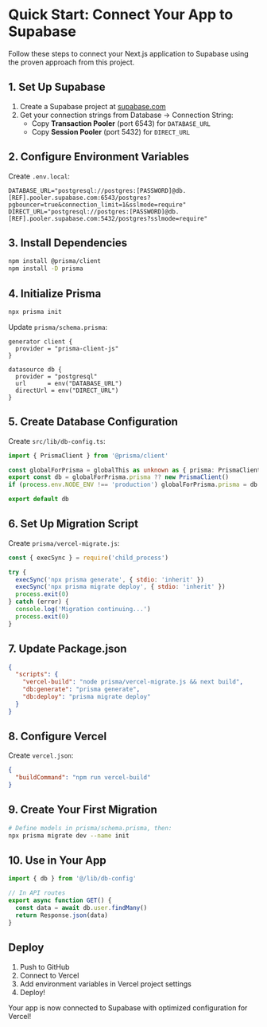 # Quick Start: Connect Your App to Supabase

Follow these steps to connect your Next.js application to Supabase using the proven approach from this project.

## 1. Set Up Supabase

1. Create a Supabase project at [supabase.com](https://supabase.com)
2. Get your connection strings from Database → Connection String:
   - Copy **Transaction Pooler** (port 6543) for `DATABASE_URL`
   - Copy **Session Pooler** (port 5432) for `DIRECT_URL`

## 2. Configure Environment Variables

Create `.env.local`:

```env
DATABASE_URL="postgresql://postgres:[PASSWORD]@db.[REF].pooler.supabase.com:6543/postgres?pgbouncer=true&connection_limit=1&sslmode=require"
DIRECT_URL="postgresql://postgres:[PASSWORD]@db.[REF].pooler.supabase.com:5432/postgres?sslmode=require"
```

## 3. Install Dependencies

```bash
npm install @prisma/client
npm install -D prisma
```

## 4. Initialize Prisma

```bash
npx prisma init
```

Update `prisma/schema.prisma`:

```prisma
generator client {
  provider = "prisma-client-js"
}

datasource db {
  provider = "postgresql"
  url      = env("DATABASE_URL")
  directUrl = env("DIRECT_URL")
}
```

## 5. Create Database Configuration

Create `src/lib/db-config.ts`:

```typescript
import { PrismaClient } from '@prisma/client'

const globalForPrisma = globalThis as unknown as { prisma: PrismaClient | undefined }
export const db = globalForPrisma.prisma ?? new PrismaClient()
if (process.env.NODE_ENV !== 'production') globalForPrisma.prisma = db

export default db
```

## 6. Set Up Migration Script

Create `prisma/vercel-migrate.js`:

```javascript
const { execSync } = require('child_process')

try {
  execSync('npx prisma generate', { stdio: 'inherit' })
  execSync('npx prisma migrate deploy', { stdio: 'inherit' })
  process.exit(0)
} catch (error) {
  console.log('Migration continuing...')
  process.exit(0)
}
```

## 7. Update Package.json

```json
{
  "scripts": {
    "vercel-build": "node prisma/vercel-migrate.js && next build",
    "db:generate": "prisma generate",
    "db:deploy": "prisma migrate deploy"
  }
}
```

## 8. Configure Vercel

Create `vercel.json`:

```json
{
  "buildCommand": "npm run vercel-build"
}
```

## 9. Create Your First Migration

```bash
# Define models in prisma/schema.prisma, then:
npx prisma migrate dev --name init
```

## 10. Use in Your App

```typescript
import { db } from '@/lib/db-config'

// In API routes
export async function GET() {
  const data = await db.user.findMany()
  return Response.json(data)
}
```

## Deploy

1. Push to GitHub
2. Connect to Vercel
3. Add environment variables in Vercel project settings
4. Deploy!

Your app is now connected to Supabase with optimized configuration for Vercel!